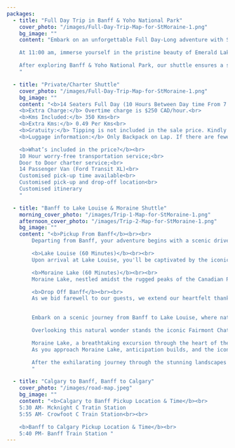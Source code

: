 ```yaml
---
packages:
  - title: "Full Day Trip in Banff & Yoho National Park"
    cover_photo: "/images/Full-Day-Trip-Map-for-StMoraine-1.png"
    bg_image: ""
    content: "Embark on an unforgettable Full Day-Long adventure with Shuttle to Moraine. Commencing from Calgary at 7:00 am or hop on board from Banff at 9:05 am, revel in the majestic allure of Johnston Canyon amidst the natural splendour of Banff National Park, indulging in a leisurely 75-minute stop. <br><br>

    At 11:00 am, immerse yourself in the pristine beauty of Emerald Lake, a hidden gem nestled within the breathtaking landscapes of Yoho National Park. Following a delightful 35-minute stop, continue your adventure to the iconic Lake Louise at 12:35 pm, where the turquoise waters mirror the awe-inspiring grandeur of the surrounding peaks, offering a captivating 60-minute stop. Finally, journey to the renowned Moraine Lake at 14:20 , where the natural wonders of Banff National Park unfold in all their glory during a mesmerising 60+ minute stop. Conclude your unforgettable expedition with a return to Banff at 4:30 pm and a journey back to Calgary at 18:05.<br><br>

    After exploring Banff & Yoho National Park, our shuttle ensures a smooth return to Banff & Calgary. We thank our guests for joining us and ensure their safe drop-off at their desired destination. With gratitude for sharing in the Rockies' wonders, we're excited for your next adventure with us.
    "

  - title: "Private/Charter Shuttle"
    cover_photo: "/images/Full-Day-Trip-Map-for-StMoraine-1.png"
    bg_image: ""
    content: "<b>14 Seaters Full Day (10 Hours Between Day time From 7 AM to 8 PM)</b><br><br>
    <b>Extra Charge:</b> Overtime charge is $250 CAD/hour.<br>
    <b>Kms Included:</b> 350 Kms<br>
    <b>Extra Kms:</b> 0.49 Per Kms<br>
    <b>Gratuity:</b> Tipping is not included in the sale price. Kindly tip your driver to show appreciation for their hard work.<br>
    <b>Luggage information:</b> Only Backpack on Lap. If there are fewer than 10 passengers, you may bring additional carry-on or luggage. Otherwise, only backpacks are allowed, to be placed on your lap or under the seat<br><br>

    <b>What’s included in the price?</b><br>
    10 Hour worry-free transportation service;<br>
    Door to Door charter service;<br>
    14 Passenger Van (Ford Transit XL)<br>
    Customised pick-up time available<br>
    Customised pick-up and drop-off location<br>
    Customised itinerary
    "

  - title: "Banff to Lake Louise & Moraine Shuttle"
    morning_cover_photo: "/images/Trip-1-Map-for-StMoraine-1.png"
    afternoon_cover_photo: "/images/Trip-2-Map-for-StMoraine-1.png"
    bg_image: ""
    content: "<b>Pickup From Banff</b><br><br>
        Departing from Banff, your adventure begins with a scenic drive along the Trans-Canada Highway, offering panoramic views of towering peaks and lush forests<br><br>

        <b>Lake Louise (60 Minutes)</b><br><br>
        Upon arrival at Lake Louise, you'll be captivated by the iconic turquoise waters and the grandeur of Victoria Glacier towering overhead<br><br>

        <b>Moraine Lake (60 Minutes)</b><br><br>
        Moraine Lake, nestled amidst the rugged peaks of the Canadian Rockies, is a jewel of Banff National Park<br><br>

        <b>Drop Off Banff</b><br><br>
        As we bid farewell to our guests, we extend our heartfelt thanks for joining us on this unforgettable adventure.<br><br>

        
        Embark on a scenic journey from Banff to Lake Louise, where nature's grandeur unfolds at every turn. As you depart from Banff, you'll be enveloped in the majestic beauty of the Canadian Rockies, with towering peaks, lush forests, and crystalline streams painting a breathtaking backdrop. The route winds along the Trans-Canada Highway, offering panoramic views of the rugged landscape. Arriving at Lake Louise, you'll be captivated by the iconic turquoise waters set against the backdrop of snow-capped mountains. Spend your time exploring the shoreline, hiking scenic trails, or simply soaking in the serenity of this world-renowned alpine paradise<br><br>

        Overlooking this natural wonder stands the iconic Fairmont Chateau Lake Louise, an elegant retreat offering unparalleled luxury amidst the wilderness. With its breathtaking vistas and world-class amenities, the Fairmont Chateau Lake Louise promises an unforgettable experience, blending timeless elegance with the awe-inspiring beauty of nature.<br><br>

        Moraine Lake, a breathtaking excursion through the heart of the Canadian Rockies. Departing from Lake Louise, you'll follow the scenic Moraine Lake Road, winding your way through towering forests and rugged mountain terrain. Along the route, you'll be treated to stunning vistas of snow-capped peaks, glacier-fed streams, and alpine meadows teeming with wildflowers.<br><br>
        As you approach Moraine Lake, anticipation builds, and the iconic turquoise waters come into view, nestled amidst the dramatic Valley of the Ten Peaks. Upon arrival, immerse yourself in the splendour of Moraine Lake, where the serene beauty of nature takes centre stage. Whether you choose to stroll along the shoreline, embark on a scenic hike, or simply take in the awe-inspiring views from the comfort of your shuttle, Moraine Lake offers a truly unforgettable experience in the heart of Banff National Park<br><br>

        After the exhilarating journey through the stunning landscapes of Banff National Park, our shuttle service ensures a seamless and comfortable drop-off experience upon returning to Banff. As we bid farewell to our guests, we extend our heartfelt thanks for joining us on this unforgettable adventure. Our dedicated team ensures that every passenger is safely returned to their desired destination in Banff, whether it be a hotel, accommodation, or another point of interest. With gratitude for sharing in the natural wonders of the Canadian Rockies, we look forward to welcoming you aboard for your next adventure with us.
        "

  - title: "Calgary to Banff, Banff to Calgary"
    cover_photo: "/images/road-map.jpeg"
    bg_image: ""
    content: "<b>Calgary to Banff Pickup Location & Time</b><br>
    5:30 AM- Mcknight C Tratin Station
    5:55 AM- Crowfoot C Train Station<br><br>

    <b>Banff to Calgary Pickup Location & Time</b><br>
    5:40 PM- Banff Train Station "
---
```

